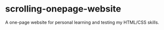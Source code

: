 # scrolling-onepage-website
A one-page website for personal learning and testing my HTML/CSS skills. 
